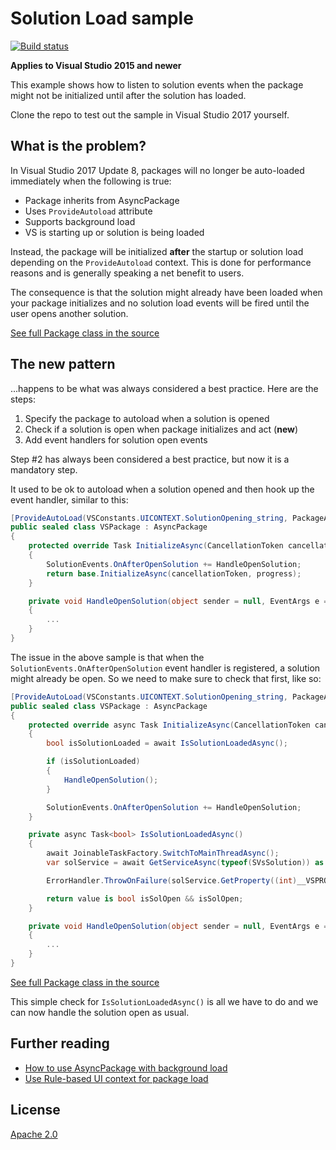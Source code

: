 # Solution Load sample

[![Build status](https://ci.appveyor.com/api/projects/status/s0wahy0lg80gaggm?svg=true)](https://ci.appveyor.com/project/madskristensen/solutionloadsample)

**Applies to Visual Studio 2015 and newer**

This example shows how to listen to solution events when the package might not be initialized until after the solution has loaded.

Clone the repo to test out the sample in Visual Studio 2017 yourself.

## What is the problem?
In Visual Studio 2017 Update 8, packages will no longer be auto-loaded immediately when the following is true:

* Package inherits from AsyncPackage
* Uses `ProvideAutoload` attribute
* Supports background load
* VS is starting up or solution is being loaded 

Instead, the package will be initialized **after** the startup or solution load depending on the `ProvideAutoload` context. This is done for performance reasons and is generally speaking a net benefit to users.

The consequence is that the solution might already have been loaded when your package initializes and no solution load events will be fired until the user opens another solution. 

[See full Package class in the source](src/VSPackage.cs)

## The new pattern
...happens to be what was always considered a best practice. Here are the steps:

1. Specify the package to autoload when a solution is opened
2. Check if a solution is open when package initializes and act (**new**)
3. Add event handlers for solution open events

Step #2 has always been considered a best practice, but now it is a mandatory step.

It used to be ok to autoload when a solution opened and then hook up the event handler, similar to this:

```c#
[ProvideAutoLoad(VSConstants.UICONTEXT.SolutionOpening_string, PackageAutoLoadFlags.BackgroundLoad)]
public sealed class VSPackage : AsyncPackage
{
    protected override Task InitializeAsync(CancellationToken cancellationToken, IProgress<ServiceProgressData> progress)
    {
        SolutionEvents.OnAfterOpenSolution += HandleOpenSolution;
        return base.InitializeAsync(cancellationToken, progress);
    }

    private void HandleOpenSolution(object sender = null, EventArgs e = null)
    {
        ...
    }
}
```

The issue in the above sample is that when the `SolutionEvents.OnAfterOpenSolution` event handler is registered, a solution might already be open. So we need to make sure to check that first, like so:

```c#
[ProvideAutoLoad(VSConstants.UICONTEXT.SolutionOpening_string, PackageAutoLoadFlags.BackgroundLoad)]
public sealed class VSPackage : AsyncPackage
{
    protected override async Task InitializeAsync(CancellationToken cancellationToken, IProgress<ServiceProgressData> progress)
    {
        bool isSolutionLoaded = await IsSolutionLoadedAsync();

        if (isSolutionLoaded)
        {
            HandleOpenSolution();
        }

        SolutionEvents.OnAfterOpenSolution += HandleOpenSolution;
    }

    private async Task<bool> IsSolutionLoadedAsync()
    {
        await JoinableTaskFactory.SwitchToMainThreadAsync();
        var solService = await GetServiceAsync(typeof(SVsSolution)) as IVsSolution;

        ErrorHandler.ThrowOnFailure(solService.GetProperty((int)__VSPROPID.VSPROPID_IsSolutionOpen, out object value));

        return value is bool isSolOpen && isSolOpen;
    }

    private void HandleOpenSolution(object sender = null, EventArgs e = null)
    {
        ...
    }
}
```

[See full Package class in the source](src/VSPackage.cs)

This simple check for `IsSolutionLoadedAsync()` is all we have to do and we can now handle the solution open as usual.

## Further reading

* [How to use AsyncPackage with background load](https://docs.microsoft.com/en-us/visualstudio/extensibility/how-to-use-asyncpackage-to-load-vspackages-in-the-background)
* [Use Rule-based UI context for package load](https://docs.microsoft.com/en-us/visualstudio/extensibility/how-to-use-rule-based-ui-context-for-visual-studio-extensions)

## License
[Apache 2.0](LICENSE)
